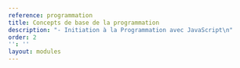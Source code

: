 ```yaml
---
reference: programmation
title: Concepts de base de la programmation
description: "- Initiation à la Programmation avec JavaScript\n"
order: 2
'': ''
layout: modules
---
```

